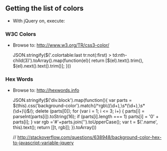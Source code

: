 

## Getting the list of colors

* With jQuery on, execute:

### W3C Colors

* Browse to: http://www.w3.org/TR/css3-color/

    JSON.stringify($('.colortable:last tr:not(:first) > td:nth-child(3)').toArray().map(function(el){ return [$(el).text().trim(), $(el).next().text().trim()]; }))

### Hex Words

* Browse to: http://hexwords.info

    JSON.stringify($('div.block').map(function(){
      var parts = $(this).css('background-color').match(/^rgb\((\d+),\s*(\d+),\s*(\d+)\)$/);
      delete (parts[0]);
      for (var i = 1; i <= 3; i+) {
        parts[i] = parseInt(parts[i]).toString(16);
        if (parts[i].length === 1) parts[i] = '0' + parts[i];
      }
      var rgb ='#'+parts.join('').toUpperCase();
      var t = $('.name', this).text(); return [[t, rgb]]; }).toArray())

    // http://stackoverflow.com/questions/638948/background-color-hex-to-javascript-variable-jquery
